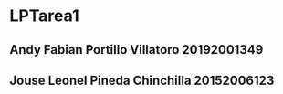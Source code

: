 # LPTarea1

## Andy Fabian Portillo Villatoro 20192001349
## Jouse Leonel Pineda Chinchilla 20152006123

